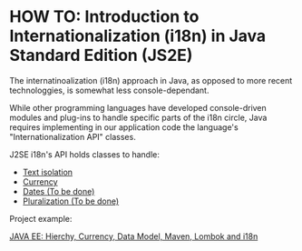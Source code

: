# HOW TO: Introduction to Internationalization (i18n) in Java Standard Edition (JS2E)

The internatinoalization (i18n) approach in Java, as opposed to more recent technologgies, is somewhat less console-dependant.

While other programming languages have developed console-driven modules and plug-ins to handle specific parts of the i18n circle, Java requires implementing in our application code the language's "Internationalization API" classes.

J2SE i18n's API holds classes to handle:

- [Text isolation](/assets/java/text_isolation/README.md)
- [Currency](/assets/java/currency/README.md)
- [Dates (To be done)](/assets/java/dates/README.md)
- [Pluralization (To be done)](/assets/java/pluralization/README.md)


Project example:

[JAVA EE: Hierchy, Currency, Data Model, Maven, Lombok and i18n	](/assets/_projects/java/BankAccount_Hierarchy_Currency_i18n/)